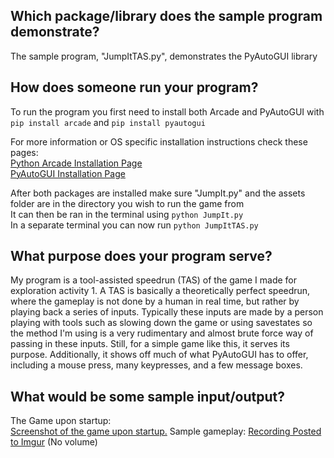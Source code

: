 ## Which package/library does the sample program demonstrate?
The sample program, "JumpItTAS.py", demonstrates the PyAutoGUI library  

## How does someone run your program?
To run the program you first need to install both Arcade and PyAutoGUI with  
```pip install arcade``` and ```pip install pyautogui```  

For more information or OS specific installation instructions check these pages:  
[Python Arcade Installation Page](https://api.arcade.academy/en/latest/install/index.html)  
[PyAutoGUI Installation Page](https://pyautogui.readthedocs.io/en/latest/install.html)  

After both packages are installed make sure "JumpIt.py" and the assets folder are in the directory you wish to run the game from  
It can then be ran in the terminal using ```python JumpIt.py```  
In a separate terminal you can now run ```python JumpItTAS.py```  

## What purpose does your program serve?
My program is a tool-assisted speedrun (TAS) of the game I made for exploration activity 1. A TAS is basically a theoretically perfect speedrun, where the gameplay is not done by a human in real time, but rather by playing back a series of inputs. Typically these inputs are made by a person playing with tools such as slowing down the game or using savestates so the method I'm using is a very rudimentary and almost brute force way of passing in these inputs. Still, for a simple game like this, it serves its purpose. 
Additionally, it shows off much of what PyAutoGUI has to offer, including a mouse press, many keypresses, and a few message boxes.

## What would be some sample input/output?
The 
Game upon startup:  
[Screenshot of the game upon startup.](https://i.imgur.com/ytwD3Z4.png)
Sample gameplay:
[Recording Posted to Imgur](https://i.imgur.com/TBt1z7i.mp4) (No volume)